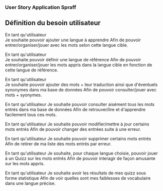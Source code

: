 ### User Story Application Spraff

## Définition du besoin utilisateur 

En tant qu'utilisateur  
Je souhaite pouvoir ajouter une langue à apprendre 
Afin de pouvoir entrer/organiser/jouer avec les mots selon cette langue cible.

En tant qu'utilisateur  
Je souhaite pouvoir définir une langue de référence 
Afin de pouvoir entrer/organiser/jouer les mots appris dans la langue cible en fonction de cette langue de référence.

En tant qu'utilisateur  
Je souhaite pouvoir ajouter des mots + leur traduction ainsi que d'éventuels synonymes dans ma base de données
Afin de pouvoir consulter/jouer avec mots + syonymes.

En tant qu'utilisateur
Je souhaite pouvoir consulter aisément tous les mots entrés dans ma base de données
Afin de retrouver/lire et d'apprendre facilement tous ces mots. 

En tant qu'utilisateur
Je souhaite pouvoir modifier/mettre à jour certains mots entrés
Afin de pouvoir changer des entrées suite à une erreur. 

En tant qu'utilisateur
Je souhaite pouvoir supprimer certains mots entrés
Afin de retirer de ma liste des mots entrés par erreur. 

En tant qu'utilisateur
Je souhaite, pour chaque langue choisie, pouvoir jouer à un Quizz sur les mots entrés
Afin de pouvoir interagir de façon amusante sur les mots appris. 

En tant qu'utilisateur
Je souhaite avoir les résultats de mes quizz sous forme statistique 
Afin de voir quelles sont mes faiblesses de vocabulaire dans une langue précise.  
